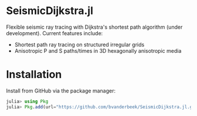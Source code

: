 # SeismicDijkstra.jl
Flexible seismic ray tracing with Dijkstra's shortest path algorithm (under development).
Current features include:
* Shortest path ray tracing on structured irregular grids
* Anisotropic P and S paths/times in 3D hexagonally anisotropic media

# Installation
Install from GitHub via the package manager:

```julia
julia> using Pkg
julia> Pkg.add(url="https://github.com/bvanderbeek/SeismicDijkstra.jl.git")
```
